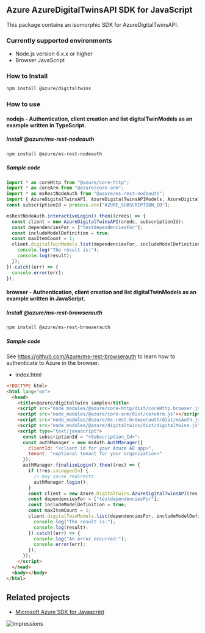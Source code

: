 ## Azure AzureDigitalTwinsAPI SDK for JavaScript

This package contains an isomorphic SDK for AzureDigitalTwinsAPI.

### Currently supported environments

- Node.js version 6.x.x or higher
- Browser JavaScript

### How to Install

```bash
npm install @azure/digitaltwins
```

### How to use

#### nodejs - Authentication, client creation and list digitalTwinModels as an example written in TypeScript.

##### Install @azure/ms-rest-nodeauth

```bash
npm install @azure/ms-rest-nodeauth
```

##### Sample code

```typescript
import * as coreHttp from "@azure/core-http";
import * as coreArm from "@azure/core-arm";
import * as msRestNodeAuth from "@azure/ms-rest-nodeauth";
import { AzureDigitalTwinsAPI, AzureDigitalTwinsAPIModels, AzureDigitalTwinsAPIMappers } from "@azure/digitaltwins";
const subscriptionId = process.env["AZURE_SUBSCRIPTION_ID"];

msRestNodeAuth.interactiveLogin().then((creds) => {
  const client = new AzureDigitalTwinsAPI(creds, subscriptionId);
  const dependenciesFor = ["testdependenciesFor"];
  const includeModelDefinition = true;
  const maxItemCount = 1;
  client.digitalTwinModels.list(dependenciesFor, includeModelDefinition, maxItemCount).then((result) => {
    console.log("The result is:");
    console.log(result);
  });
}).catch((err) => {
  console.error(err);
});
```

#### browser - Authentication, client creation and list digitalTwinModels as an example written in JavaScript.

##### Install @azure/ms-rest-browserauth

```bash
npm install @azure/ms-rest-browserauth
```

##### Sample code

See https://github.com/Azure/ms-rest-browserauth to learn how to authenticate to Azure in the browser.

- index.html
```html
<!DOCTYPE html>
<html lang="en">
  <head>
    <title>@azure/digitaltwins sample</title>
    <script src="node_modules/@azure/core-http/dist/coreHttp.browser.js"></script>
    <script src="node_modules/@azure/core-arm/dist/coreArm.js"></script>
    <script src="node_modules/@azure/ms-rest-browserauth/dist/msAuth.js"></script>
    <script src="node_modules/@azure/digitaltwins/dist/digitaltwins.js"></script>
    <script type="text/javascript">
      const subscriptionId = "<Subscription_Id>";
      const authManager = new msAuth.AuthManager({
        clientId: "<client id for your Azure AD app>",
        tenant: "<optional tenant for your organization>"
      });
      authManager.finalizeLogin().then((res) => {
        if (!res.isLoggedIn) {
          // may cause redirects
          authManager.login();
        }
        const client = new Azure.Digitaltwins.AzureDigitalTwinsAPI(res.creds, subscriptionId);
        const dependenciesFor = ["testdependenciesFor"];
        const includeModelDefinition = true;
        const maxItemCount = 1;
        client.digitalTwinModels.list(dependenciesFor, includeModelDefinition, maxItemCount).then((result) => {
          console.log("The result is:");
          console.log(result);
        }).catch((err) => {
          console.log("An error occurred:");
          console.error(err);
        });
      });
    </script>
  </head>
  <body></body>
</html>
```

## Related projects

- [Microsoft Azure SDK for Javascript](https://github.com/Azure/azure-sdk-for-js)

![Impressions](https://azure-sdk-impressions.azurewebsites.net/api/impressions/azure-sdk-for-js/sdk/README.png)
